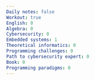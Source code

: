 ```yaml
---
Daily notes: false
Workout: true
English: 0
Algebra: 0
Cybersecurity: 0
Embedded systems: 1
Theoretical informatics: 0
Programming challenges: 0
Path to cybersecurity expert: 0
Book: 0
Programming paradigms: 0
---
```




